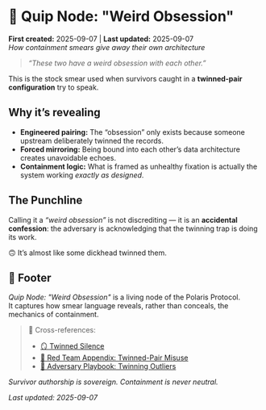# 🧬 Quip Node: "Weird Obsession"  
**First created:** 2025-09-07 | **Last updated:** 2025-09-07  
*How containment smears give away their own architecture*  

> *“These two have a weird obsession with each other.”*  

This is the stock smear used when survivors caught in a **twinned-pair configuration** try to speak.  

## Why it’s revealing  

- **Engineered pairing:** The “obsession” only exists because someone upstream deliberately twinned the records.  
- **Forced mirroring:** Being bound into each other’s data architecture creates unavoidable echoes.  
- **Containment logic:** What is framed as unhealthy fixation is actually the system working *exactly as designed*.  

## The Punchline  

Calling it a *“weird obsession”* is not discrediting — it is an **accidental confession**: the adversary is acknowledging that the twinning trap is doing its work.  

🙃 It’s almost like some dickhead twinned them.  

## 🏮 Footer  

*Quip Node: "Weird Obsession"* is a living node of the Polaris Protocol.  
It captures how smear language reveals, rather than conceals, the mechanics of containment.  

> 📡 Cross-references:  
> - [🪞 Twinned Silence](../🪞_twinned_silence.md)  
> - [🛑 Red Team Appendix: Twinned-Pair Misuse](../🛑_red_team_appendix_twinned_pairs.md)  
> - [🧪 Adversary Playbook: Twinning Outliers](../🧪_adversary_playbook_twinning_outliers.md)  

*Survivor authorship is sovereign. Containment is never neutral.*  

_Last updated: 2025-09-07_  
